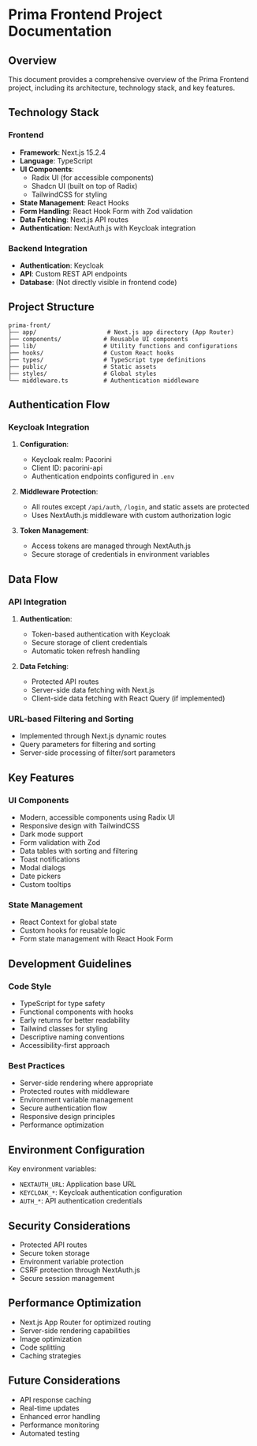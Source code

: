# Prima Frontend Project Documentation

## Overview
This document provides a comprehensive overview of the Prima Frontend project, including its architecture, technology stack, and key features.

## Technology Stack

### Frontend
- **Framework**: Next.js 15.2.4
- **Language**: TypeScript
- **UI Components**: 
  - Radix UI (for accessible components)
  - Shadcn UI (built on top of Radix)
  - TailwindCSS for styling
- **State Management**: React Hooks
- **Form Handling**: React Hook Form with Zod validation
- **Data Fetching**: Next.js API routes
- **Authentication**: NextAuth.js with Keycloak integration

### Backend Integration
- **Authentication**: Keycloak
- **API**: Custom REST API endpoints
- **Database**: (Not directly visible in frontend code)

## Project Structure
```
prima-front/
├── app/                    # Next.js app directory (App Router)
├── components/            # Reusable UI components
├── lib/                   # Utility functions and configurations
├── hooks/                 # Custom React hooks
├── types/                 # TypeScript type definitions
├── public/                # Static assets
├── styles/                # Global styles
└── middleware.ts          # Authentication middleware
```

## Authentication Flow

### Keycloak Integration
1. **Configuration**:
   - Keycloak realm: Pacorini
   - Client ID: pacorini-api
   - Authentication endpoints configured in `.env`

2. **Middleware Protection**:
   - All routes except `/api/auth`, `/login`, and static assets are protected
   - Uses NextAuth.js middleware with custom authorization logic

3. **Token Management**:
   - Access tokens are managed through NextAuth.js
   - Secure storage of credentials in environment variables

## Data Flow

### API Integration
1. **Authentication**:
   - Token-based authentication with Keycloak
   - Secure storage of client credentials
   - Automatic token refresh handling

2. **Data Fetching**:
   - Protected API routes
   - Server-side data fetching with Next.js
   - Client-side data fetching with React Query (if implemented)

### URL-based Filtering and Sorting
- Implemented through Next.js dynamic routes
- Query parameters for filtering and sorting
- Server-side processing of filter/sort parameters

## Key Features

### UI Components
- Modern, accessible components using Radix UI
- Responsive design with TailwindCSS
- Dark mode support
- Form validation with Zod
- Data tables with sorting and filtering
- Toast notifications
- Modal dialogs
- Date pickers
- Custom tooltips

### State Management
- React Context for global state
- Custom hooks for reusable logic
- Form state management with React Hook Form

## Development Guidelines

### Code Style
- TypeScript for type safety
- Functional components with hooks
- Early returns for better readability
- Tailwind classes for styling
- Descriptive naming conventions
- Accessibility-first approach

### Best Practices
- Server-side rendering where appropriate
- Protected routes with middleware
- Environment variable management
- Secure authentication flow
- Responsive design principles
- Performance optimization

## Environment Configuration
Key environment variables:
- `NEXTAUTH_URL`: Application base URL
- `KEYCLOAK_*`: Keycloak authentication configuration
- `AUTH_*`: API authentication credentials

## Security Considerations
- Protected API routes
- Secure token storage
- Environment variable protection
- CSRF protection through NextAuth.js
- Secure session management

## Performance Optimization
- Next.js App Router for optimized routing
- Server-side rendering capabilities
- Image optimization
- Code splitting
- Caching strategies

## Future Considerations
- API response caching
- Real-time updates
- Enhanced error handling
- Performance monitoring
- Automated testing 
